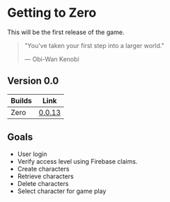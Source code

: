 # Getting to Zero

This will be the first release of the game.

> "You've taken your first step into a larger world."
>
> ― Obi-Wan Kenobi

## Version 0.0

| Builds | Link                                                                 |
| ------ | -------------------------------------------------------------------- |
| Zero   | [0.0.13](https://github.com/bcolemutech/dol-con/releases/tag/0.0.13) |

## Goals

- User login
- Verify access level using Firebase claims.
- Create characters
- Retrieve characters
- Delete characters
- Select character for game play

